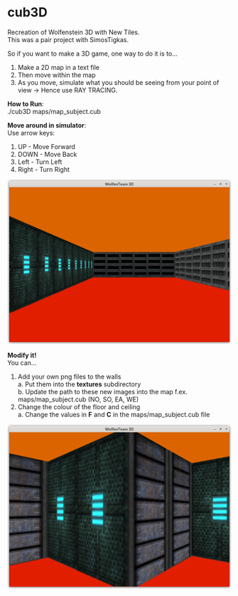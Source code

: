# cub3D
Recreation of Wolfenstein 3D with New Tiles.  
This was a pair project with SimosTigkas.  

So if you want to make a 3D game, one way to do it is to...  
1. Make a 2D map in a text file  
2. Then move within the map  
3. As you move, simulate what you should be seeing from your point of view -> Hence use RAY TRACING.  

**How to Run**:  
./cub3D maps/map_subject.cub  

**Move around in simulator**:  
Use arrow keys:  
1. UP - Move Forward  
2. DOWN - Move Back  
3. Left - Turn Left  
4. Right - Turn Right  

![pic1_of_wolfenstein](./Wolfenstein1.png)

**Modify it!**  
You can...  
1. Add your own png files to the walls  
   a. Put them into the **textures** subdirectory  
   b. Update the path to these new images into the map f.ex. maps/map_subject.cub (NO, SO, EA, WE)  
2. Change the colour of the floor and ceiling  
   a. Change the values in **F** and **C** in the maps/map_subject.cub file  

![pic2_of_wolfenstein](./Wolfenstein2.png)
